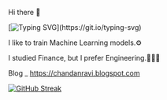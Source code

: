 Hi there 👋

[![Typing SVG](https://readme-typing-svg.demolab.com?font=Fira+Code&pause=1000&color=1541F7&width=435&lines=Greetings%2C+I'm+Chandan+Ravi.;it's+great+to+see+you😊.)](https://git.io/typing-svg)

I like to train Machine Learning models.⚙️

I studied Finance, but I prefer Engineering.🧑🏻‍💻

Blog _ https://chandanravi.blogspot.com



[![GitHub Streak](https://streak-stats.demolab.com?user=chandanravic&theme=highcontrast)](https://git.io/streak-stats)



